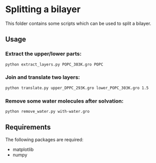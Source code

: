 # Splitting a bilayer

This folder contains some scripts which can be used to split a bilayer.

## Usage

### Extract the upper/lower parts:

```bash
python extract_layers.py POPC_303K.gro POPC
```

### Join and translate two layers:

```bash
python translate.py upper_DPPC_293K.gro lower_POPC_303K.gro 1.5
```

### Remove some water molecules after solvation:

```bash
python remove_water.py with-water.gro
```

## Requirements

The following packages are required:

* matplotlib
* numpy
